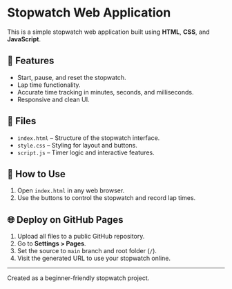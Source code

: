 # Stopwatch Web Application

This is a simple stopwatch web application built using **HTML**, **CSS**, and **JavaScript**.

## 🚀 Features
- Start, pause, and reset the stopwatch.
- Lap time functionality.
- Accurate time tracking in minutes, seconds, and milliseconds.
- Responsive and clean UI.

## 📁 Files
- `index.html` – Structure of the stopwatch interface.
- `style.css` – Styling for layout and buttons.
- `script.js` – Timer logic and interactive features.

## 🧪 How to Use
1. Open `index.html` in any web browser.
2. Use the buttons to control the stopwatch and record lap times.

## 🌐 Deploy on GitHub Pages
1. Upload all files to a public GitHub repository.
2. Go to **Settings > Pages**.
3. Set the source to `main` branch and root folder (`/`).
4. Visit the generated URL to use your stopwatch online.

---

Created as a beginner-friendly stopwatch project.
